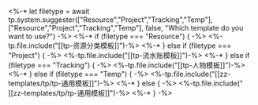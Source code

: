 <%-*  let filetype = await tp.system.suggester(["Resource","Project","Tracking","Temp"], ["Resource","Project","Tracking","Temp"], false, "Which template do you want to use?") -%>
<%-* if (filetype === "Resource") {  -%>
<%-tp.file.include("[[tp-资源分类模板]]")-%>
<%-* } else if (filetype === "Project") {  -%>
<%-tp.file.include("[[tp-流水账模板]]")-%>
<%-* } else if (filetype === "Tracking") {  -%>
<%-tp.file.include("[[tp-人物模板]]")-%>
<%-* } else if (filetype === "Temp") {  -%>
<%-tp.file.include("[[zz-templates/tp/tp-通用模板]]")-%>
<%-* } else { -%>
<%-tp.file.include("[[zz-templates/tp/tp-通用模板]]")-%>
<%-* } -%>